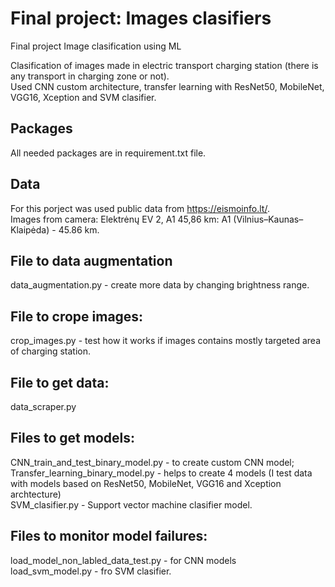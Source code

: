 # Final project: Images clasifiers
Final project Image clasification using ML

Clasification of images made in electric transport charging station (there is any transport in charging zone or not).<br/>
Used CNN custom architecture, transfer learning with ResNet50, MobileNet, VGG16, Xception and SVM clasifier.

## Packages
All needed packages are in requirement.txt file.

## Data
For this porject was used public data from https://eismoinfo.lt/. <br/>
Images from camera: Elektrėnų EV 2, A1 45,86 km: A1 (Vilnius–Kaunas–Klaipėda) - 45.86 km.

## File to data augmentation
data_augmentation.py - create more data by changing brightness range.

## File to crope images:
crop_images.py - test how it works if images contains mostly targeted area of charging station.

## File to get data:
data_scraper.py

## Files to get models:
CNN_train_and_test_binary_model.py - to create custom CNN model;<br/>
Transfer_learning_binary_model.py - helps to create 4 models (I test data with models based on ResNet50, MobileNet, VGG16 and Xception archtecture)<br/>
SVM_clasifier.py - Support vector machine clasifier model.

## Files to monitor model failures:
load_model_non_labled_data_test.py - for CNN models <br/>
load_svm_model.py - fro SVM clasifier.
